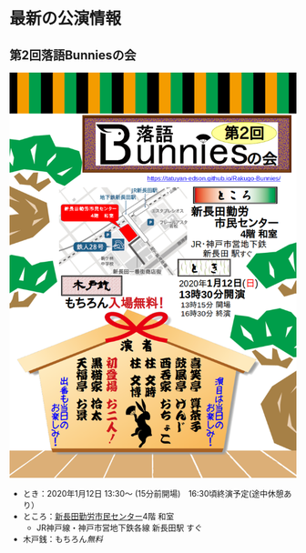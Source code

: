 # 最新の公演情報

## 第2回落語Bunniesの会
![第2回落語Bunniesの会](./img/Chirashi/Second.png "第2回落語Bunniesの会")

* とき：2020年1月12日 13:30〜 (15分前開場)　16:30頃終演予定(途中休憩あり）
* ところ：[新長田勤労市民センター](https://www.kobe-kinrou.jp/shisetsu/shinnagata/)4階 和室
  * JR神戸線・神戸市営地下鉄各線 新長田駅 すぐ
* 木戸銭：もちろん*無料*

